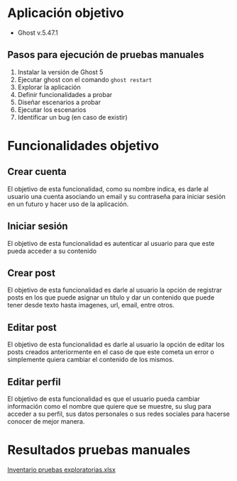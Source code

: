 # Aplicación objetivo
- Ghost v.5.47.1

## Pasos para ejecución de pruebas manuales

1. Instalar la versión de Ghost 5
1. Ejecutar ghost con el comando `ghost restart`
1. Explorar la aplicación
1. Definir funcionalidades a probar
1. Diseñar escenarios a probar
1. Ejecutar los escenarios
1. Identificar un bug (en caso de existir)

# Funcionalidades objetivo

## Crear cuenta

El objetivo de esta funcionalidad, como su nombre indica, es darle al usuario una cuenta asociando un email y su contraseña para iniciar sesión en un futuro y hacer uso de la aplicación.

## Iniciar sesión

El objetivo de esta funcionalidad es autenticar al usuario para que este pueda acceder a su contenido

## Crear post

El objetivo de esta funcionalidad es darle al usuario la opción de registrar posts en los que puede asignar un título y dar un contenido que puede tener desde texto hasta imagenes, url, email, entre otros.

## Editar post

El objetivo de esta funcionalidad es darle al usuario la opción de editar los posts creados anteriormente en el caso de que este cometa un error o simplemente quiera cambiar el contenido de los mismos.

## Editar perfil

El objetivo de esta funcionalidad es que el usuario pueda cambiar información como el nombre que quiere que se muestre, su slug para acceder a su perfil, sus datos personales o sus redes sociales para hacerse conocer de mejor manera.

# Resultados pruebas manuales

[Inventario pruebas exploratorias.xlsx](https://github.com/caromerom1/entrega-final-pruebas/files/11584870/Inventario.pruebas.exploratorias.xlsx)
